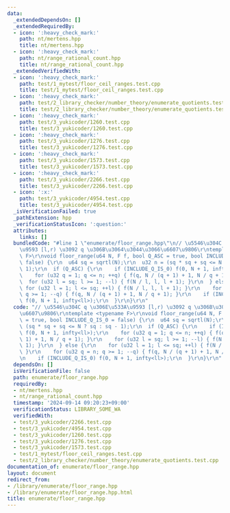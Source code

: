 ```yaml
---
data:
  _extendedDependsOn: []
  _extendedRequiredBy:
  - icon: ':heavy_check_mark:'
    path: nt/mertens.hpp
    title: nt/mertens.hpp
  - icon: ':heavy_check_mark:'
    path: nt/range_rational_count.hpp
    title: nt/range_rational_count.hpp
  _extendedVerifiedWith:
  - icon: ':heavy_check_mark:'
    path: test/1_mytest/floor_ceil_ranges.test.cpp
    title: test/1_mytest/floor_ceil_ranges.test.cpp
  - icon: ':heavy_check_mark:'
    path: test/2_library_checker/number_theory/enumerate_quotients.test.cpp
    title: test/2_library_checker/number_theory/enumerate_quotients.test.cpp
  - icon: ':heavy_check_mark:'
    path: test/3_yukicoder/1260.test.cpp
    title: test/3_yukicoder/1260.test.cpp
  - icon: ':heavy_check_mark:'
    path: test/3_yukicoder/1276.test.cpp
    title: test/3_yukicoder/1276.test.cpp
  - icon: ':heavy_check_mark:'
    path: test/3_yukicoder/1573.test.cpp
    title: test/3_yukicoder/1573.test.cpp
  - icon: ':heavy_check_mark:'
    path: test/3_yukicoder/2266.test.cpp
    title: test/3_yukicoder/2266.test.cpp
  - icon: ':x:'
    path: test/3_yukicoder/4954.test.cpp
    title: test/3_yukicoder/4954.test.cpp
  _isVerificationFailed: true
  _pathExtension: hpp
  _verificationStatusIcon: ':question:'
  attributes:
    links: []
  bundledCode: "#line 1 \"enumerate/floor_range.hpp\"\n// \u5546\u304C q \u306E\u533A\
    \u9593 [l,r) \u3092 q \u306B\u3064\u3044\u3066\u6607\u9806\r\ntemplate <typename\
    \ F>\r\nvoid floor_range(u64 N, F f, bool Q_ASC = true, bool INCLUDE_Q_IS_0 =\
    \ false) {\r\n  u64 sq = sqrtl(N);\r\n  u32 n = (sq * sq + sq <= N ? sq : sq -\
    \ 1);\r\n  if (Q_ASC) {\r\n    if (INCLUDE_Q_IS_0) f(0, N + 1, infty<ll>);\r\n\
    \    for (u32 q = 1; q <= n; ++q) { f(q, N / (q + 1) + 1, N / q + 1); }\r\n  \
    \  for (u32 l = sq; l >= 1; --l) { f(N / l, l, l + 1); }\r\n  } else {\r\n   \
    \ for (u32 l = 1; l <= sq; ++l) { f(N / l, l, l + 1); }\r\n    for (u32 q = n;\
    \ q >= 1; --q) { f(q, N / (q + 1) + 1, N / q + 1); }\r\n    if (INCLUDE_Q_IS_0)\
    \ f(0, N + 1, infty<ll>);\r\n  }\r\n}\r\n"
  code: "// \u5546\u304C q \u306E\u533A\u9593 [l,r) \u3092 q \u306B\u3064\u3044\u3066\
    \u6607\u9806\r\ntemplate <typename F>\r\nvoid floor_range(u64 N, F f, bool Q_ASC\
    \ = true, bool INCLUDE_Q_IS_0 = false) {\r\n  u64 sq = sqrtl(N);\r\n  u32 n =\
    \ (sq * sq + sq <= N ? sq : sq - 1);\r\n  if (Q_ASC) {\r\n    if (INCLUDE_Q_IS_0)\
    \ f(0, N + 1, infty<ll>);\r\n    for (u32 q = 1; q <= n; ++q) { f(q, N / (q +\
    \ 1) + 1, N / q + 1); }\r\n    for (u32 l = sq; l >= 1; --l) { f(N / l, l, l +\
    \ 1); }\r\n  } else {\r\n    for (u32 l = 1; l <= sq; ++l) { f(N / l, l, l + 1);\
    \ }\r\n    for (u32 q = n; q >= 1; --q) { f(q, N / (q + 1) + 1, N / q + 1); }\r\
    \n    if (INCLUDE_Q_IS_0) f(0, N + 1, infty<ll>);\r\n  }\r\n}\r\n"
  dependsOn: []
  isVerificationFile: false
  path: enumerate/floor_range.hpp
  requiredBy:
  - nt/mertens.hpp
  - nt/range_rational_count.hpp
  timestamp: '2024-09-14 09:20:23+09:00'
  verificationStatus: LIBRARY_SOME_WA
  verifiedWith:
  - test/3_yukicoder/2266.test.cpp
  - test/3_yukicoder/4954.test.cpp
  - test/3_yukicoder/1260.test.cpp
  - test/3_yukicoder/1276.test.cpp
  - test/3_yukicoder/1573.test.cpp
  - test/1_mytest/floor_ceil_ranges.test.cpp
  - test/2_library_checker/number_theory/enumerate_quotients.test.cpp
documentation_of: enumerate/floor_range.hpp
layout: document
redirect_from:
- /library/enumerate/floor_range.hpp
- /library/enumerate/floor_range.hpp.html
title: enumerate/floor_range.hpp
---
```

